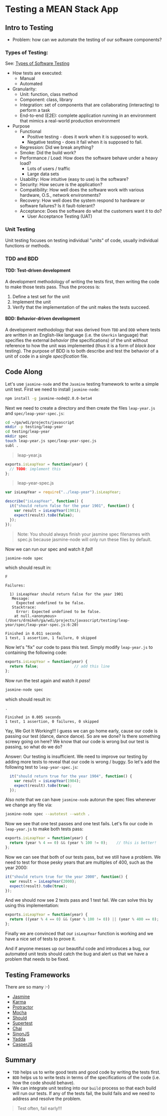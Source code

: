 # Testing a MEAN Stack App

## Intro to Testing

* Problem: how can we automate the testing of our software components?

### Types of Testing:

See: [Types of Software Testing](http://www.softwaretestinghelp.com/types-of-software-testing/)

* How tests are executed:
  - Manual
  - Automated
* Granularity:
  - Unit: function, class method
  - Component: class, library
  - Integration: set of components that are collaborating (interacting) to perform a task
  - End-to-end (E2E): complete application running in an environment that mimics a real-world production environment
* Purpose
  - Functional
    * Positive testing - does it work when it is supposed to work.
    * Negative testing - does it fail when it is supposed to fail.
  - Regression: Did we break anything?
  - Smoke: Did the build work?
  - Performance / Load: How does the software behave under a heavy load?
    * Lots of users / traffic
    * Large data sets
  - Usability: How intuitive (easy to use) is the software?
  - Security: How secure is the application?
  - Compatibility: How well does the software work with various hardware, O.S., network environments?
  - Recovery: How well does the system respond to hardware or software failures? Is it fault-tolerant?
  - Acceptance: Does the software do what the customers want it to do?
    * User Acceptance Testing (UAT)

### Unit Testing

Unit testing focuses on testing individual "units" of code, usually individual functions or methods.

### TDD and BDD

#### TDD: Test-driven development

A development methodology of writing the tests first, then writing the code to make those tests pass. Thus the process is:

1. Define a test set for the unit
2. Implement the unit
3. Verify that the implementation of the unit makes the tests succeed.

#### BDD: Behavior-driven development

A development methodology that was derived from `TDD` and `DDD` where tests are written in an English-like language (i.e. the `Gherkin` language) that specifies the external *behavior* (the specifications) of the unit without reference to how the unit was implemented (thus it is a form of *black box* testing). The purpose of BDD is to both describe and test the behavior of a unit of code in a single *specification* file.

## Code Along

Let's use `jasmine-node` and the `Jasmine` testing framework to write a simple
unit test. First we need to install `jasmine-node`:

```bash
npm install -g jasmine-node@2.0.0-beta4
```

Next we need to create a directory and then create the files `leap-year.js`
and `spec/leap-year-spec.js`:

```bash
cd ~/ga/wdi/projects/javascript
mkdir -p testing/leap-year
cd testing/leap-year
mkdir spec
touch leap-year.js spec/leap-year-spec.js
subl .
```

> leap-year.js

```javascript
exports.isLeapYear = function(year) {
  // TODO: implement this
};
```

> leap-year-spec.js

```javascript
var isLeapYear = require("../leap-year").isLeapYear;

describe("isLeapYear", function() {
  it("should return false for the year 1901", function() {
    var result = isLeapYear(1901);
    expect(result).toBe(false);
  });
});
```

> Note: You should always finish your jasmine spec filenames with spec.js because jasmine-node will only run these files by default.

Now we can run our spec and watch it *fail*!

```bash
jasmine-node spec
```

which should result in:

```text
F

Failures:

  1) isLeapYear should return false for the year 1901
   Message:
     Expected undefined to be false.
   Stacktrace:
     Error: Expected undefined to be false.
    at null.<anonymous> (/Users/drmikeh/ga/wdi/projects/javascript/testing/leap-year/spec/leap-year-spec.js:6:20)

Finished in 0.011 seconds
1 test, 1 assertion, 1 failure, 0 skipped
```

Now let's "fix" our code to pass this test. Simply modify `leap-year.js` to containing the following code:

```javascript
exports.isLeapYear = function(year) {
  return false;                // add this line
};
```

Now run the test again and watch it *pass*!

```bash
jasmine-node spec
```

which should result in:

```text
.

Finished in 0.005 seconds
1 test, 1 assertion, 0 failures, 0 skipped
```

Yay, We Got It Working!!!
I guess we can go home early, cause our code is passing our test (dance, dance dance).
So are we done?
Is there something screwy going on here?
We know that our code is wrong but our test is passing, so what do we do?

Answer: Our testing is insufficient. We need to improve our testing by adding more tests to reveal that our code is wrong / buggy. So let's add the following test to `leap-year-spec.js`:

```javascript
  it("should return true for the year 1904", function() {
    var result = isLeapYear(1904);
    expect(result).toBe(true);
  });
```

Also note that we can have `jasmine-node` autorun the spec files whenever we change any file via:

```bash
jasmine-node spec --autotest --watch .
```

Now we see that one test passes and one test fails. Let's fix our code in `leap-year.js` to make both tests pass:

```javascript
exports.isLeapYear = function(year) {
  return (year % 4 == 0) && (year % 100 != 0);    // this is better!
};
```

Now we can see that both of our tests pass, but we still have a problem. We need to test for those pesky years that are multiples of 400, such as the year 2000:

```javascript
it("should return true for the year 2000", function() {
  var result = isLeapYear(2000);
  expect(result).toBe(true);
});
```

And we should now see 2 tests pass and 1 test fail. We can solve this by using this implementation:

```javascript
exports.isLeapYear = function(year) {
  return ((year % 4 == 0) && (year % 100 != 0)) || (year % 400 == 0);
};
```

Finally we are convinced that our `isLeapYear` function is working and we have a nice set of tests to prove it.

And if anyone messes up our beautiful code and introduces a bug, our automated unit tests should catch the bug and alert us that we have a problem that needs to be fixed.

## Testing Frameworks

There are so many :-)

* [Jasmine](http://jasmine.github.io/)
* [Karma](http://karma-runner.github.io/0.12/index.html)
* [Protractor](https://github.com/angular/protractor)
* [Mocha](http://mochajs.org/)
* [Should](http://shouldjs.github.io/)
* [Supertest](https://github.com/visionmedia/supertest)
* [Chai](http://chaijs.com/)
* [SinonJS](http://sinonjs.org/)
* [Yadda](https://github.com/acuminous/yadda)
* [CasperJS](http://casperjs.org/)

## Summary

* `TDD` helps us to write good tests and good code by writing the tests first.
* `BDD` helps us to write tests in terms of the specifications of the code (i.e. how the code should behave).
* We can integrate unit testing into our `build` process so that each build will run our tests. If any of the tests fail, the build fails and we need to address and resolve the problem.

> Test often, fail early!!!

